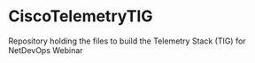 # CiscoTelemetryTIG
Repository holding the files to build the Telemetry Stack (TIG) for NetDevOps Webinar
